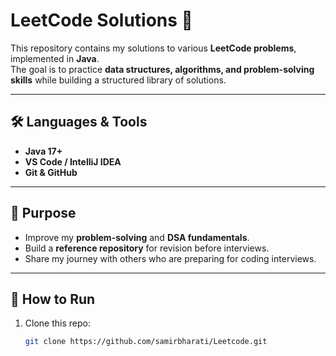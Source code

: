 # LeetCode Solutions 🚀

This repository contains my solutions to various **LeetCode problems**, implemented in **Java**.  
The goal is to practice **data structures, algorithms, and problem-solving skills** while building a structured library of solutions.

---

## 🛠️ Languages & Tools
- **Java 17+**
- **VS Code / IntelliJ IDEA**
- **Git & GitHub**

---

## 🌱 Purpose
- Improve my **problem-solving** and **DSA fundamentals**.
- Build a **reference repository** for revision before interviews.
- Share my journey with others who are preparing for coding interviews.

---

## 🚀 How to Run
1. Clone this repo:
   ```bash
   git clone https://github.com/samirbharati/Leetcode.git
